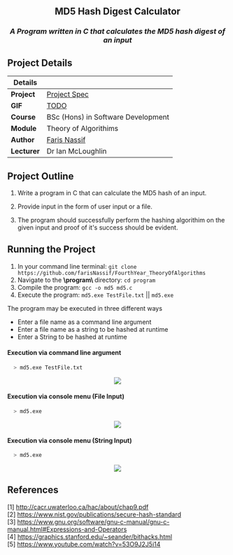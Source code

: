 <p>
  <h2 align="center">MD5 Hash Digest Calculator</h2>
  <i><h3 align="center">A Program written in C that calculates the MD5 hash digest of an input</h3></i>
</p>

## Project Details

|Details  |    |
| --- | --- |
| **Project**  | [Project Spec](https://github.com/farisNassif/FourthYear_TheoryOfAlgorithims) 
| **GIF** | [TODO](https://github.com/farisNassif/FourthYear_TheoryOfAlgorithims)
| **Course** | BSc (Hons) in Software Development
| **Module** |  Theory of Algorithims |
| **Author** | [Faris Nassif](https://github.com/farisNassif) |
| **Lecturer** | Dr Ian McLoughlin |

## Project Outline
1. Write a program in C that can calculate the MD5 hash of an input.

2. Provide input in the form of user input or a file.

3. The program should successfully perform the hashing algorithim on the given input and proof of it's success should be evident.

## Running the Project
1. In your command line terminal: `git clone https://github.com/farisNassif/FourthYear_TheoryOfAlgorithms`
2. Navigate to the <b> \program\ </b> directory: `cd program`
3. Compile the program: `gcc -o md5 md5.c`
4. Execute the program: `md5.exe TestFile.txt` || `md5.exe`

The program may be executed in three different ways 
* Enter a file name as a command line argument 
* Enter a file name as a string to be hashed at runtime 
* Enter a String to be hashed at runtime 

#### Execution via command line argument
```bash
  > md5.exe TestFile.txt
```
<p align="center">
  <img src = "https://i.imgur.com/7905Y1g.png">
</p>

#### Execution via console menu (File Input)
```bash
  > md5.exe
```
<p align="center">
  <img src = "https://i.imgur.com/9Q8FH6m.png">
</p>

#### Execution via console menu (String Input)
```bash
  > md5.exe
```
<p align="center">
  <img src = "https://i.imgur.com/7asbIwp.png">
</p>

## References
[1] http://cacr.uwaterloo.ca/hac/about/chap9.pdf <br>
[2] https://www.nist.gov/publications/secure-hash-standard <br>
[3] https://www.gnu.org/software/gnu-c-manual/gnu-c-manual.html#Expressions-and-Operators <br>
[4] https://graphics.stanford.edu/~seander/bithacks.html <br>
[5] https://www.youtube.com/watch?v=53O9J2J5i14 <br>
